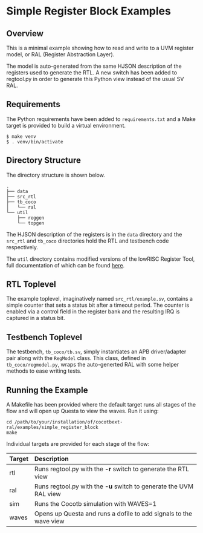 # Simple Register Block Examples

## Overview

This is a minimal example showing how to read and write to a UVM register model, or RAL (Register Abstraction Layer).

The model is auto-generated from the same HJSON description of the registers used to generate the RTL.  A new switch has been added to regtool.py in order to generate this Python view instead of the usual SV RAL.

## Requirements

The Python requirements have been added to `requirements.txt` and a Make target is provided to build a virtual environment.

```console
$ make venv
$ . venv/bin/activate
```

## Directory Structure

The directory structure is shown below.

```
.
├── data
├── src_rtl
├── tb_coco
│   └── ral
└── util
    ├── reggen
    └── topgen
```

The HJSON description of the registers is in the `data` directory and the `src_rtl` and `tb_coco` directories hold the RTL and testbench code respectively.

The `util` directory contains modified versions of the lowRISC Register Tool, full documentation of which can be found [here](https://docs.opentitan.org/doc/rm/register_tool/).


## RTL Toplevel

The example toplevel, imaginatively named `src_rtl/example.sv`, contains a simple counter that sets a status bit after a timeout period.  The counter is enabled via a control field in the register bank and the resulting IRQ is captured in a status bit.

## Testbench Toplevel

The testbench, `tb_coco/tb.sv`, simply instantiates an APB driver/adapter pair along with the `RegModel` class.  This class, defined in `tb_coco/regmodel.py`, wraps the auto-generted RAL with some helper methods to ease writing tests.


## Running the Example

A Makefile has been provided where the default target runs all stages of the flow and will open up Questa to view the waves.  Run it using:

```console
cd /path/to/your/installation/of/cocotbext-ral/examples/simple_register_block
make
```

Individual targets are provided for each stage of the flow:

| Target | Description |
| :- | :- |
| rtl | Runs regtool.py with the **-r** switch to generate the RTL view |
| ral | Runs regtool.py with the **-u** switch to generate the UVM RAL view |
| sim | Runs the Cocotb simulation with WAVES=1 |
| waves | Opens up Questa and runs a dofile to add signals to the wave view |